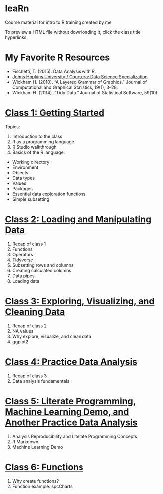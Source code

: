 # leaRn
Course material for intro to R training created by me

To preview a HTML file without downloading it, click the class title hyperlinks

# My Favorite R Resources
- Fischetti, T. (2015). Data Analysis with R.
- [Johns Hopkins University / Coursera: Data Science Specialization](https://www.coursera.org/specializations/jhu-data-science)
- Wickham H. (2010). “A Layered Grammar of Graphics.” Journal of Computational and Graphical Statistics, 19(1), 3–28.
- Wickham H. (2014). “Tidy Data.” Journal of Statistical Software, 59(10).

# [Class 1: Getting Started](https://rawgit.com/peconeto/leaRn/master/HTML/class_1.html)

Topics:
1. Introduction to the class
2. R as a programming language
3. R Studio walkthrough
4. Basics of the R language:
- Working directory
- Environment
- Objects
- Data types
- Values
- Packages
- Essential data exploration functions
- Simple subsetting

# [Class 2: Loading and Manipulating Data](https://rawgit.com/peconeto/leaRn/master/HTML/class_2.html)
1. Recap of class 1
2. Functions
3. Operators
4. Tidyverse
5. Subsetting rows and columns
6. Creating calculated columns
7. Data pipes
8. Loading data

# [Class 3: Exploring, Visualizing, and Cleaning Data](https://rawgit.com/peconeto/leaRn/master/HTML/class_3.html)
1. Recap of class 2
2. NA values
3. Why explore, visualize, and clean data
4. ggplot2

# [Class 4: Practice Data Analysis](https://rawgit.com/peconeto/leaRn/master/HTML/class_4.html)
1. Recap of class 3
2. Data analysis fundamentals

# [Class 5: Literate Programming, Machine Learning Demo, and Another Practice Data Analysis](https://rawgit.com/peconeto/leaRn/master/HTML/class_5.html)
1. Analysis Reproducibility and Literate Programming Concepts
2. R Markdown
3. Machine Learning Demo

# [Class 6: Functions](https://rawgit.com/peconeto/leaRn/master/HTML/class_6.html)
1. Why create functions?
2. Function example: spcCharts
